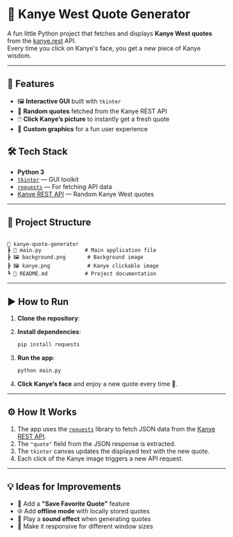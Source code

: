 

# 🎤 Kanye West Quote Generator

A fun little Python project that fetches and displays **Kanye West quotes** from the [kanye.rest](https://kanye.rest/) API.  
Every time you click on Kanye's face, you get a new piece of Kanye wisdom.  

---

## 🚀 Features

- 🖼️ **Interactive GUI** built with `tkinter`
- 🔄 **Random quotes** fetched from the Kanye REST API
- 🖱️ **Click Kanye’s picture** to instantly get a fresh quote
- 🎨 **Custom graphics** for a fun user experience


## 🛠️ Tech Stack

- **Python 3**
- [`tkinter`](https://docs.python.org/3/library/tkinter.html) — GUI toolkit
- [`requests`](https://pypi.org/project/requests/) — For fetching API data
- [Kanye REST API](https://kanye.rest/) — Random Kanye West quotes

---

## 📂 Project Structure

```

📁 kanye-quote-generator
┣ 📜 main.py              # Main application file
┣ 🖼️ background.png       # Background image
┣ 🖼️ kanye.png            # Kanye clickable image
┗ 📜 README.md            # Project documentation

````

---

## ▶️ How to Run

1. **Clone the repository**:
   
2. **Install dependencies**:

   ```bash
   pip install requests
   ```

3. **Run the app**:

   ```bash
   python main.py
   ```

4. **Click Kanye’s face** and enjoy a new quote every time 🎤.

---

## ⚙️ How It Works

1. The app uses the [`requests`](https://pypi.org/project/requests/) library to fetch JSON data from the [Kanye REST API](https://kanye.rest/).
2. The `"quote"` field from the JSON response is extracted.
3. The `tkinter` canvas updates the displayed text with the new quote.
4. Each click of the Kanye image triggers a new API request.

---

## 💡 Ideas for Improvements

* 📌 Add a **"Save Favorite Quote"** feature
* 🌐 Add **offline mode** with locally stored quotes
* 🎵 Play a **sound effect** when generating quotes
* 📱 Make it responsive for different window sizes
